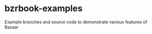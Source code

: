 bzrbook-examples
=====================

Example branches and source code to demonstrate various features of Bazaar
